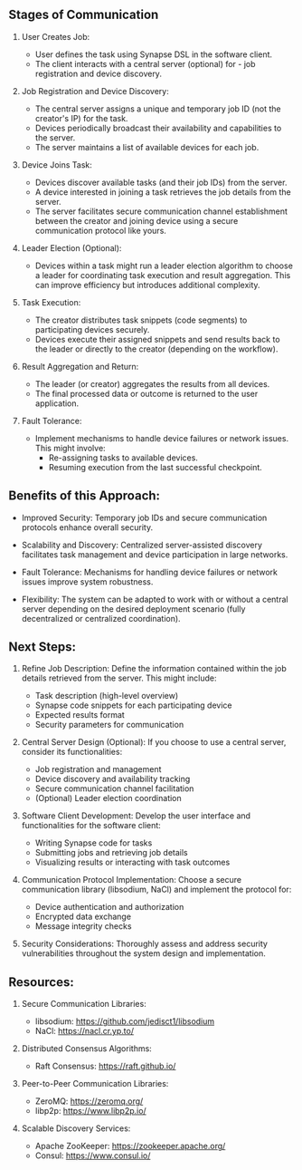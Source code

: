 ## Stages of Communication

1. User Creates Job:
   - User defines the task using Synapse DSL in the software client.
   - The client interacts with a central server (optional) for - job registration and device discovery.

2. Job Registration and Device Discovery:
   - The central server assigns a unique and temporary job ID (not the creator's IP) for the task.
   - Devices periodically broadcast their availability and capabilities to the server.
   - The server maintains a list of available devices for each job.

3. Device Joins Task:

   - Devices discover available tasks (and their job IDs) from the server.
   - A device interested in joining a task retrieves the job details from the server.
   - The server facilitates secure communication channel establishment between the creator and joining device using a secure communication protocol like yours.

4. Leader Election (Optional):

   - Devices within a task might run a leader election algorithm to choose a leader for coordinating task execution and result aggregation. This can improve efficiency but introduces additional complexity.

5. Task Execution:

   - The creator distributes task snippets (code segments) to participating devices securely.
   - Devices execute their assigned snippets and send results back to the leader or directly to the creator (depending on the workflow).

6. Result Aggregation and Return:

   - The leader (or creator) aggregates the results from all devices.
   - The final processed data or outcome is returned to the user application.

7. Fault Tolerance:

   - Implement mechanisms to handle device failures or network issues. This might involve:
     - Re-assigning tasks to available devices.
     - Resuming execution from the last successful checkpoint.

## Benefits of this Approach:

   - Improved Security: Temporary job IDs and secure communication protocols enhance overall security.

   - Scalability and Discovery: Centralized server-assisted discovery facilitates task management and device participation in large networks.

   - Fault Tolerance: Mechanisms for handling device failures or network issues improve system robustness.

   - Flexibility: The system can be adapted to work with or without a central server depending on the desired deployment scenario (fully decentralized or centralized coordination).

## Next Steps:

1. Refine Job Description:  Define the information contained within the job details retrieved from the server. This might include:

   - Task description (high-level overview)
   - Synapse code snippets for each participating device
   - Expected results format
   - Security parameters for communication

2. Central Server Design (Optional):  If you choose to use a central server, consider its functionalities:

   - Job registration and management
   - Device discovery and availability tracking
   - Secure communication channel facilitation
   - (Optional) Leader election coordination

3. Software Client Development:  Develop the user interface and functionalities for the software client:

   - Writing Synapse code for tasks
   - Submitting jobs and retrieving job details
   - Visualizing results or interacting with task outcomes

4. Communication Protocol Implementation:  Choose a secure communication library (libsodium, NaCl) and implement the protocol for:

   - Device authentication and authorization
   - Encrypted data exchange
   - Message integrity checks

5. Security Considerations:  Thoroughly assess and address security vulnerabilities throughout the system design and implementation.

## Resources:

1. Secure Communication Libraries:
   - libsodium: https://github.com/jedisct1/libsodium
   - NaCl: https://nacl.cr.yp.to/

2. Distributed Consensus Algorithms:
   - Raft Consensus: https://raft.github.io/

3. Peer-to-Peer Communication Libraries:
   - ZeroMQ: https://zeromq.org/
   - libp2p: https://www.libp2p.io/

4. Scalable Discovery Services:
   - Apache ZooKeeper: https://zookeeper.apache.org/
   - Consul: https://www.consul.io/
